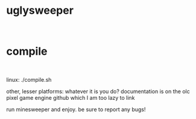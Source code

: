 <h1>uglysweeper</h1> <br>

<h1> compile </h2> <br>

linux: ./compile.sh

other, lesser platforms: whatever it is you do? documentation is on the olc pixel game engine github which I am too lazy to link

run minesweeper and enjoy. be sure to report any bugs!
